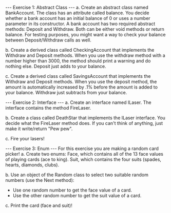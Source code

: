 --- Exercise 1: Abstract Class ---
a. Create an abstract class named BankAccount. The class has an attribute called balance.
   You decide whether a bank account has an initial balance of 0 or uses a number parameter in its constructor.
   A bank account has two required abstract methods: Deposit and Withdraw. Both can be either void methods or return balance.
   For testing purposes, you might want a way to check your balance between Deposit/Withdraw calls as well.

b. Create a derived class called CheckingAccount that implements the Withdraw and Deposit methods.
   When you use the withdraw method with a number higher than 3000, 
    the method should print a warning and do nothing else.
   Deposit just adds to your balance.

c. Create a derived class called SavingsAccount that implements the Withdraw and Deposit methods.
   When you use the deposit method, the amount is automatically increased by .1%
    before the amount is added to your balance.
   Withdraw just subtracts from your balance.


--- Exercise 2: Interface ---
a. Create an interface named ILaser.
   The interface contains the method FireLaser.

b. Create a class called DeathStar that implements the ILaser interface.
   You decide what the FireLaser method does. If you can't think of anything, just make it write/return "Pew pew".

c. Fire your lasers!


--- Exercise 3: Enum ---
For this exercise you are making a random card picker!
a. Create two enums:
   Face, which contains all of the 13 face values of playing cards (ace to king).
   Suit, which contains the four suits (spades, hearts, diamonds, clubs).

b. Use an object of the Random class to select two suitable random numbers (use the Next method):
   - Use one random number to get the face value of a card.
   - Use the other random number to get the suit value of a card.

c. Print the card (face and suit)!